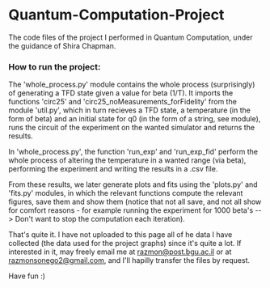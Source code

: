 # Quantum-Computation-Project
The code files of the project I performed in Quantum Computation, under the guidance of Shira Chapman.

### How to run the project:

The 'whole_process.py' module contains the whole process (surprisingly) of generating a TFD state given a value for beta (1/T).
It imports the functions 'circ25' and 'circ25_noMeasurements_forFidelity' from the module 'util.py', which in turn recieves a TFD state, a temperature (in the form of beta) and an initial state for q0 (in the form of a string, see module), runs the circuit of the experiment on the wanted simulator and returns the results.

In 'whole_process.py', the function 'run_exp' and 'run_exp_fid' perform the whole process of altering the temperature in a wanted range (via beta), performing the experiment and writing the results in a .csv file.

From these results, we later generate plots and fits using the 'plots.py' and 'fits.py' modules, in which the relevant functions compute the relevant figures, save them and show them (notice that not all save, and not all show for comfort reasons - for example running the experiment for 1000 beta's --> Don't want to stop the computation each iteration).

That's quite it. I have not uploaded to this page all of he data I have collected (the data used for the project graphs) since it's quite a lot. If interested in it, may freely email me at razmon@post.bgu.ac.il or at razmonsonego2@gmail.com, and I'll hapilly transfer the files by request.

Have fun :)
